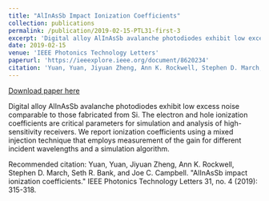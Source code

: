 ```yaml
---
title: "AlInAsSb Impact Ionization Coefficients"
collection: publications
permalink: /publication/2019-02-15-PTL31-first-3
excerpt: 'Digital alloy AlInAsSb avalanche photodiodes exhibit low excess noise comparable to those fabricated from Si. The electron and hole ionization coefficients are critical parameters for simulation and analysis of high-sensitivity receivers. We report ionization coefficients using a mixed injection technique that employs measurement of the gain for different incident wavelengths and a simulation algorithm.'
date: 2019-02-15
venue: 'IEEE Photonics Technology Letters'
paperurl: 'https://ieeexplore.ieee.org/document/8620234'
citation: 'Yuan, Yuan, Jiyuan Zheng, Ann K. Rockwell, Stephen D. March, Seth R. Bank, and Joe C. Campbell. &quot;AlInAsSb impact ionization coefficients.&quot; IEEE Photonics Technology Letters 31, no. 4 (2019): 315-318.'
---
```


<a href='https://ieeexplore.ieee.org/document/8620234'>Download paper here</a>

Digital alloy AlInAsSb avalanche photodiodes exhibit low excess noise comparable to those fabricated from Si. The electron and hole ionization coefficients are critical parameters for simulation and analysis of high-sensitivity receivers. We report ionization coefficients using a mixed injection technique that employs measurement of the gain for different incident wavelengths and a simulation algorithm.

Recommended citation: Yuan, Yuan, Jiyuan Zheng, Ann K. Rockwell, Stephen D. March, Seth R. Bank, and Joe C. Campbell. "AlInAsSb impact ionization coefficients." IEEE Photonics Technology Letters 31, no. 4 (2019): 315-318.